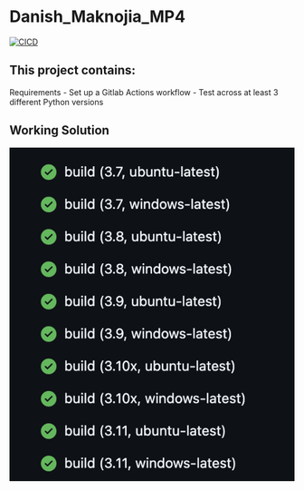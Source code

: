 # Danish_Maknojia_MP4

[![CICD](https://github.com/nogibjj/Maknojia_Danish_MP4/actions/workflows/cicd.yml/badge.svg)](https://github.com/nogibjj/Maknojia_Danish_MP4/actions/workflows/cicd.yml)


## This project contains:
Requirements
    - Set up a Gitlab Actions workflow
    - Test across at least 3 different Python versions

## Working Solution
![alt text](image.png)
